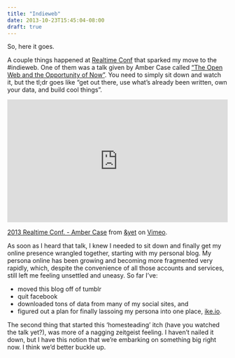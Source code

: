 ```yaml
---
title: "Indieweb"
date: 2013-10-23T15:45:04-08:00
draft: true
---
```


So, here it goes.

A couple things happened at [Realtime Conf](http://realtimeconf.com) that sparked my move to the #indieweb. One of them was a talk given by Amber Case called [“The Open Web and the Opportunity of Now”](http://caseorganic.com/notes/2013/10/22/2/realtimeconf-indieweb-ownyourdata). You need to simply sit down and watch it, but the tl;dr goes like “get out there, use what’s already been written, own your data, and build cool things”.

<iframe src="https://player.vimeo.com/video/77352414" width="100%" height="281" frameborder="0" webkitallowfullscreen mozallowfullscreen allowfullscreen></iframe> <p><a href="https://vimeo.com/77352414">2013 Realtime Conf. - Amber Case</a> from <a href="https://vimeo.com/andyet">&amp;yet</a> on <a href="https://vimeo.com">Vimeo</a>.</p>

As soon as I heard that talk, I knew I needed to sit down and finally get my online presence wrangled together, starting with my personal blog. My persona online has been growing and becoming more fragmented very rapidly, which, despite the convenience of all those accounts and services, still left me feeling unsettled and uneasy. So far I’ve:

*   moved this blog off of tumblr
*   quit facebook
*   downloaded tons of data from many of my social sites, and
*   figured out a plan for finally lassoing my persona into one place, [ike.io](http://ike.io).

The second thing that started this ‘homesteading’ itch (have you watched the talk yet?), was more of a nagging zeitgeist feeling. I haven’t nailed it down, but I have this notion that we’re embarking on something big right now. I think we’d better buckle up.
